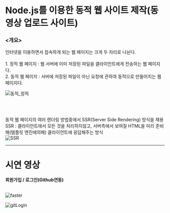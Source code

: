 <h1>Node.js를 이용한 동적 웹 사이트 제작(동영상 업로드 사이트)</h1>

<h3><개요></개요></h3>
인터넷을 이용하면서 접속하게 되는 웹 페이지는 크게 두 자리로 나뉜다.
<br><br>
1. 정적 웹 페이지 : 웹 서버에 이미 저장된 파일을 클라이언트에게 전송하는 웹 페이지다.
<br>
2. 동적 웹 페이지 : 서버에 저장된 파일이 아닌 요청에 관하여 동적으로 만들어지는 웹 페이지다.

![동적_정적](https://github.com/hkw2304/VideoUploading/assets/111471255/36acecac-e81e-4a1f-ad38-8c791edf5667)

<br><br>

동적 웹 페이지의 여러 렌더링 방법중에서 SSR(Server Side Rendering) 방식을 채용
<br>
SSR : 클라이언트에서 모든 것을 처리하지않고, 서버측에서 보여질 HTML을 미리 준비해(템플릿 엔진에의해) 클라이언트에 응답해주는 방식
<br>
![SSR](https://github.com/hkw2304/VideoUploading/assets/111471255/65e33e74-c13e-4cb0-8fc1-b661201b7b9f)

<hr>

<h1>시연 영상</h1>
<b>회원가입 / 로그인(Github연동)</b>
<br><br>

![faster](https://github.com/hkw2304/VideoUploading/assets/111471255/814ec551-ce40-4097-a079-2e70bd85e793)

![gitLogin](https://github.com/hkw2304/VideoUploading/assets/111471255/79869b06-4ce0-4bf5-ae51-8f45ddce836e)








